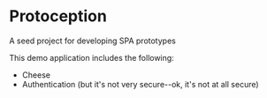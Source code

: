 # Protoception
A seed project for developing SPA prototypes

This demo application includes the following:
 - Cheese
 - Authentication (but it's not very secure--ok, it's not at all secure)
